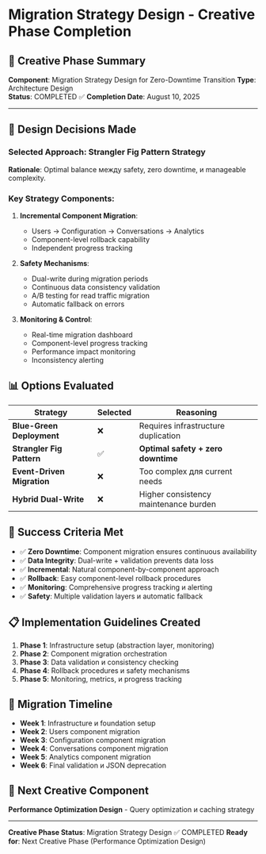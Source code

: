 # Migration Strategy Design - Creative Phase Completion

## 🎨 Creative Phase Summary

**Component**: Migration Strategy Design for Zero-Downtime Transition
**Type**: Architecture Design  
**Status**: COMPLETED ✅
**Completion Date**: August 10, 2025

---

## 🎯 Design Decisions Made

### Selected Approach: Strangler Fig Pattern Strategy

**Rationale**: Optimal balance между safety, zero downtime, и manageable complexity.

### Key Strategy Components:

1. **Incremental Component Migration**:
   - Users → Configuration → Conversations → Analytics
   - Component-level rollback capability
   - Independent progress tracking

2. **Safety Mechanisms**:
   - Dual-write during migration periods
   - Continuous data consistency validation
   - A/B testing for read traffic migration
   - Automatic fallback on errors

3. **Monitoring & Control**:
   - Real-time migration dashboard
   - Component-level progress tracking
   - Performance impact monitoring
   - Inconsistency alerting

## 📊 Options Evaluated

| Strategy | Selected | Reasoning |
|----------|----------|-----------|
| **Blue-Green Deployment** | ❌ | Requires infrastructure duplication |
| **Strangler Fig Pattern** | ✅ | **Optimal safety + zero downtime** |
| **Event-Driven Migration** | ❌ | Too complex для current needs |
| **Hybrid Dual-Write** | ❌ | Higher consistency maintenance burden |

## 🎯 Success Criteria Met

- ✅ **Zero Downtime**: Component migration ensures continuous availability
- ✅ **Data Integrity**: Dual-write + validation prevents data loss
- ✅ **Incremental**: Natural component-by-component approach
- ✅ **Rollback**: Easy component-level rollback procedures
- ✅ **Monitoring**: Comprehensive progress tracking и alerting
- ✅ **Safety**: Multiple validation layers и automatic fallback

## 📋 Implementation Guidelines Created

1. **Phase 1**: Infrastructure setup (abstraction layer, monitoring)
2. **Phase 2**: Component migration orchestration
3. **Phase 3**: Data validation и consistency checking
4. **Phase 4**: Rollback procedures и safety mechanisms
5. **Phase 5**: Monitoring, metrics, и progress tracking

## 🔄 Migration Timeline

- **Week 1**: Infrastructure и foundation setup
- **Week 2**: Users component migration
- **Week 3**: Configuration component migration  
- **Week 4**: Conversations component migration
- **Week 5**: Analytics component migration
- **Week 6**: Final validation и JSON deprecation

## 🔄 Next Creative Component

**Performance Optimization Design** - Query optimization и caching strategy

---

**Creative Phase Status**: Migration Strategy Design ✅ COMPLETED
**Ready for**: Next Creative Phase (Performance Optimization Design)
